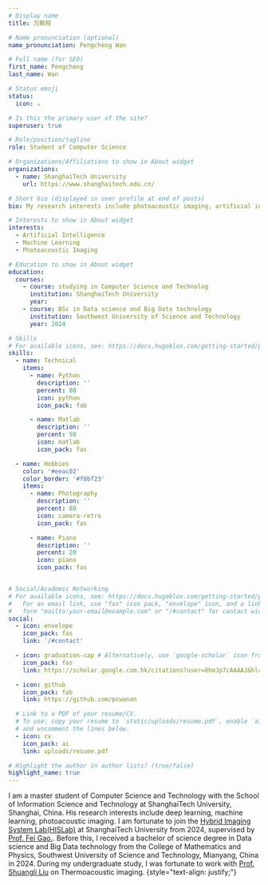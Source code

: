 ```yaml
---
# Display name
title: 万鹏程

# Name pronunciation (optional)
name_pronunciation: Pengcheng Wan

# Full name (for SEO)
first_name: Pengcheng
last_name: Wan

# Status emoji
status:
  icon: ☕️

# Is this the primary user of the site?
superuser: true

# Role/position/tagline
role: Student of Computer Science

# Organizations/Affiliations to show in About widget
organizations:
  - name: ShanghaiTech University
    url: https://www.shanghaitech.edu.cn/

# Short bio (displayed in user profile at end of posts)
bio: My research interests include photoacoustic imaging, artificial intelligencer and machine learning.

# Interests to show in About widget
interests:
  - Artificial Intelligence
  - Machine Learning
  - Photoacoustic Imaging

# Education to show in About widget
education:
  courses:
    - course: studying in Computer Science and Technolog
      institution: ShanghaiTech University
      year: 
    - course: BSc in Data science and Big Data technology
      institution: Southwest University of Science and Technology
      year: 2024

# Skills
# For available icons, see: https://docs.hugoblox.com/getting-started/page-builder/#icons
skills:
  - name: Technical
    items:
      - name: Python
        description: ''
        percent: 80
        icon: python
        icon_pack: fab

      - name: Matlab
        description: ''
        percent: 50
        icon: matlab
        icon_pack: fas

  - name: Hobbies
    color: '#eeac02'
    color_border: '#f0bf23'
    items:
      - name: Photography
        description: ''
        percent: 80
        icon: camera-retro
        icon_pack: fas

      - name: Piano
        description: ''
        percent: 20
        icon: piano
        icon_pack: fas


# Social/Academic Networking
# For available icons, see: https://docs.hugoblox.com/getting-started/page-builder/#icons
#   For an email link, use "fas" icon pack, "envelope" icon, and a link in the
#   form "mailto:your-email@example.com" or "/#contact" for contact widget.
social:
  - icon: envelope
    icon_pack: fas
    link: '/#contact'

  - icon: graduation-cap # Alternatively, use `google-scholar` icon from `ai` icon pack
    icon_pack: fas
    link: https://scholar.google.com.hk/citations?user=8hmJp7cAAAAJ&hl=zh-CN

  - icon: github
    icon_pack: fab
    link: https://github.com/pcwanan

  # Link to a PDF of your resume/CV.
  # To use: copy your resume to `static/uploads/resume.pdf`, enable `ai` icons in `params.yaml`,
  # and uncomment the lines below.
  - icon: cv
    icon_pack: ai
    link: uploads/resume.pdf

# Highlight the author in author lists? (true/false)
highlight_name: true
---
```


I am a master student of Computer Science and Technology with the School of Information Science and Technology at ShanghaiTech University, Shanghai, China. His research interests include deep learning, machine learning, photoacoustic imaging. I am fortunate to join the [Hybrid Imaging System Lab(HISLab)](http://www.hislab.cn/) at ShanghaiTech University from 2024, supervised by [Prof. Fei Gao.](https://sist.shanghaitech.edu.cn/gaofei/main.htm). Before this, I received a bachelor of science degree in Data science and Big Data technology from the College of Mathematics and Physics, Southwest University of Science and Technology, Mianyang, China in 2024. During my undergraduate study, I was fortunate to work with [Prof. Shuangli Liu](https://info.swust.edu.cn/index.php?a=index&f=tc&aid=277&id=21) on Thermoacoustic imaging.
{style="text-align: justify;"}
